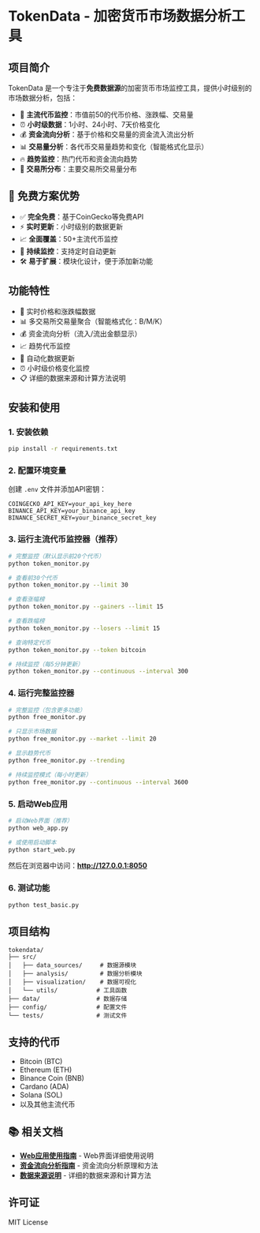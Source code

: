 # TokenData - 加密货币市场数据分析工具

## 项目简介
TokenData 是一个专注于**免费数据源**的加密货币市场监控工具，提供小时级别的市场数据分析，包括：
- 🚀 **主流代币监控**：市值前50的代币价格、涨跌幅、交易量
- ⏰ **小时级数据**：1小时、24小时、7天价格变化
- 💰 **资金流向分析**：基于价格和交易量的资金流入流出分析
- 📊 **交易量分析**：各代币交易量趋势和变化（智能格式化显示）
- 🔥 **趋势监控**：热门代币和资金流向趋势
- 🏢 **交易所分布**：主要交易所交易量分布

## 🎯 免费方案优势
- ✅ **完全免费**：基于CoinGecko等免费API
- ⚡ **实时更新**：小时级别的数据更新
- 📈 **全面覆盖**：50+主流代币监控
- 🔄 **持续监控**：支持定时自动更新
- 🛠️ **易于扩展**：模块化设计，便于添加新功能

## 功能特性
- 🚀 实时价格和涨跌幅数据
- 📊 多交易所交易量聚合（智能格式化：B/M/K）
- 💰 资金流向分析（流入/流出金额显示）
- 📈 趋势代币监控
- 🔄 自动化数据更新
- ⏰ 小时级价格变化监控
- 📋 详细的数据来源和计算方法说明

## 安装和使用

### 1. 安装依赖
```bash
pip install -r requirements.txt
```

### 2. 配置环境变量
创建 `.env` 文件并添加API密钥：
```
COINGECKO_API_KEY=your_api_key_here
BINANCE_API_KEY=your_binance_api_key
BINANCE_SECRET_KEY=your_binance_secret_key
```

### 3. 运行主流代币监控器（推荐）
```bash
# 完整监控（默认显示前20个代币）
python token_monitor.py

# 查看前30个代币
python token_monitor.py --limit 30

# 查看涨幅榜
python token_monitor.py --gainers --limit 15

# 查看跌幅榜
python token_monitor.py --losers --limit 15

# 查询特定代币
python token_monitor.py --token bitcoin

# 持续监控（每5分钟更新）
python token_monitor.py --continuous --interval 300
```

### 4. 运行完整监控器
```bash
# 完整监控（包含更多功能）
python free_monitor.py

# 只显示市场数据
python free_monitor.py --market --limit 20

# 显示趋势代币
python free_monitor.py --trending

# 持续监控模式（每小时更新）
python free_monitor.py --continuous --interval 3600
```

### 5. 启动Web应用
```bash
# 启动Web界面（推荐）
python web_app.py

# 或使用启动脚本
python start_web.py
```
然后在浏览器中访问：**http://127.0.0.1:8050**

### 6. 测试功能
```bash
python test_basic.py
```

## 项目结构
```
tokendata/
├── src/
│   ├── data_sources/     # 数据源模块
│   ├── analysis/         # 数据分析模块
│   ├── visualization/    # 数据可视化
│   └── utils/           # 工具函数
├── data/                # 数据存储
├── config/              # 配置文件
└── tests/               # 测试文件
```

## 支持的代币
- Bitcoin (BTC)
- Ethereum (ETH)
- Binance Coin (BNB)
- Cardano (ADA)
- Solana (SOL)
- 以及其他主流代币

## 📚 相关文档

- **[Web应用使用指南](WEB_APP_GUIDE.md)** - Web界面详细使用说明
- **[资金流向分析指南](FLOW_ANALYSIS_GUIDE.md)** - 资金流向分析原理和方法
- **[数据来源说明](DATA_SOURCE_GUIDE.md)** - 详细的数据来源和计算方法

## 许可证
MIT License
